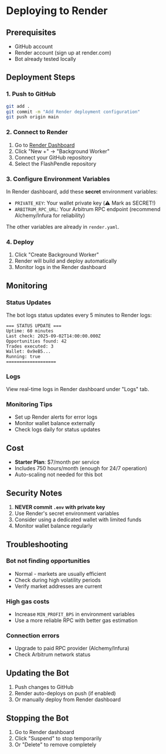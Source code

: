 # Deploying to Render

## Prerequisites
- GitHub account
- Render account (sign up at render.com)
- Bot already tested locally

## Deployment Steps

### 1. Push to GitHub
```bash
git add .
git commit -m "Add Render deployment configuration"
git push origin main
```

### 2. Connect to Render
1. Go to [Render Dashboard](https://dashboard.render.com)
2. Click "New +" → "Background Worker"
3. Connect your GitHub repository
4. Select the FlashPendle repository

### 3. Configure Environment Variables
In Render dashboard, add these **secret** environment variables:
- `PRIVATE_KEY`: Your wallet private key (⚠️ Mark as SECRET!)
- `ARBITRUM_RPC_URL`: Your Arbitrum RPC endpoint (recommend Alchemy/Infura for reliability)

The other variables are already in `render.yaml`.

### 4. Deploy
1. Click "Create Background Worker"
2. Render will build and deploy automatically
3. Monitor logs in the Render dashboard

## Monitoring

### Status Updates
The bot logs status updates every 5 minutes to Render logs:
```
=== STATUS UPDATE ===
Uptime: 60 minutes
Last check: 2025-09-02T14:00:00.000Z
Opportunities found: 42
Trades executed: 3
Wallet: 0x9eB5...
Running: true
===================
```

### Logs
View real-time logs in Render dashboard under "Logs" tab. 

### Monitoring Tips
- Set up Render alerts for error logs
- Monitor wallet balance externally
- Check logs daily for status updates

## Cost
- **Starter Plan**: $7/month per service
- Includes 750 hours/month (enough for 24/7 operation)
- Auto-scaling not needed for this bot

## Security Notes
1. **NEVER commit `.env` with private key**
2. Use Render's secret environment variables
3. Consider using a dedicated wallet with limited funds
4. Monitor wallet balance regularly

## Troubleshooting

### Bot not finding opportunities
- Normal - markets are usually efficient
- Check during high volatility periods
- Verify market addresses are current

### High gas costs
- Increase `MIN_PROFIT_BPS` in environment variables
- Use a more reliable RPC with better gas estimation

### Connection errors
- Upgrade to paid RPC provider (Alchemy/Infura)
- Check Arbitrum network status

## Updating the Bot
1. Push changes to GitHub
2. Render auto-deploys on push (if enabled)
3. Or manually deploy from Render dashboard

## Stopping the Bot
1. Go to Render dashboard
2. Click "Suspend" to stop temporarily
3. Or "Delete" to remove completely